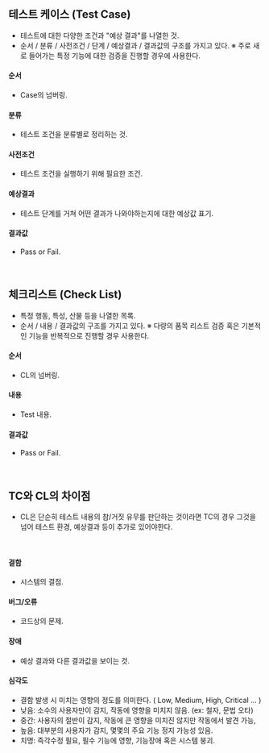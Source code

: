 ## 테스트 케이스 (Test Case)
- 테스트에 대한 다양한 조건과 "예상 결과"를 나열한 것.
- 순서 / 분류 / 사전조건 / 단계 / 예상결과 / 결과값의 구조를 가지고 있다.
※ 주로 새로 들어가는 특정 기능에 대한 검증을 진행할 경우에 사용한다.


#### 순서
- Case의 넘버링.

#### 분류
- 테스트 조건을 분류별로 정리하는 것.

#### 사전조건
- 테스트 조건을 실행하기 위해 필요한 조건.

#### 예상결과
- 테스트 단계를 거쳐 어떤 결과가 나와야하는지에 대한 예상값 표기.

#### 결과값
- Pass or Fail.


<br>


## 체크리스트 (Check List)
- 특정 행동, 특성, 산물 등을 나열한 목록.
- 순서 / 내용 / 결과값의 구조를 가지고 있다.
※ 다량의 품목 리스트 검증 혹은 기본적인 기능을 반복적으로 진행할 경우 사용한다.


#### 순서
- CL의 넘버링.

#### 내용
- Test 내용.

#### 결과값
- Pass or Fail.


<br>

## TC와 CL의 차이점
- CL은 단순히 테스트 내용의 참/거짓 유무를 판단하는 것이라면 TC의 경우 그것을 넘어 테스트 환경, 예상결과 등이 추가로 있어야한다.

<br>

#### 결함
- 시스템의 결점.


#### 버그/오류
- 코드상의 문제.

#### 장애
- 예상 결과와 다른 결과값을 보이는 것.


#### 심각도
- 결함 발생 시 미치는 영향의 정도를 의미한다. ( Low, Medium, High, Critical ... )
- 낮음: 소수의 사용자만이 감지, 작동에 영향을 미치지 않음. (ex: 철자, 문법 오타)
- 중간: 사용자의 절반이 감지, 작동에 큰 영향을 미치진 않지만 작동에서 발견 가능,
- 높음: 대부분의 사용자가 감지, 몇몇의 주요 기능 정지 가능성 있음.
- 치명: 즉각수정 필요, 필수 기능에 영향, 기능장애 혹은 시스템 붕괴.


